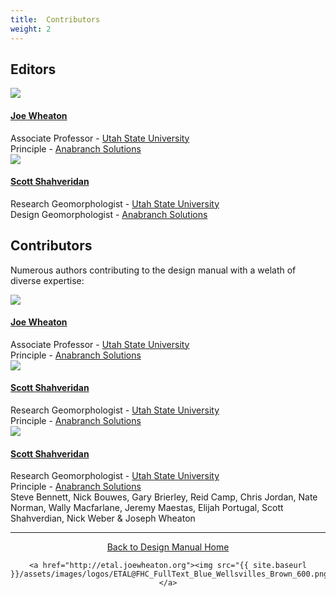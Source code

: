 ```yaml
---
title:  Contributors
weight: 2
---
```


## Editors

<div class="row small-up-2 medium-up-2 large-up-2">
  <div class="column column-block">
    <a href="http://joewheaton.org"><img src="{{ site.baseurl }}/assets/images/people/Wheaton_round.png"></a>
    <h4><a href="http://joewheaton.org">Joe Wheaton</a></h4>
    Associate Professor - <a href="http://qcnr.usu.edu/wats//">Utah State University</a><br>
    Principle - <a href="http://anabranchsolutions.com">Anabranch Solutions</a>
  </div>
  <div class="column column-block">
    <a href="https://www.researchgate.net/profile/Scott_Shahverdian"><img src="{{ site.baseurl }}/assets/images/people/shahverdian-round_1.png"></a>
    <h4><a href="http://www.anabranchsolutions.com/associates.html">Scott Shahveridan</a></h4>
   Research Geomorphologist - <a href="http://qcnr.usu.edu/wats//">Utah State University</a><br>   
   Design Geomorphologist - <a href="http://anabranchsolutions.com">Anabranch Solutions</a>
  </div>
  
</div>




## Contributors

Numerous authors contributing to the design manual with a welath of diverse expertise:

<div class="row small-up-2 medium-up-2 large-up-3">
  <div class="column column-block">
    <a href="http://joewheaton.org"><img src="{{ site.baseurl }}/assets/images/people/Wheaton_round.png"></a>
    <h4><a href="http://joewheaton.org">Joe Wheaton</a></h4>
    Associate Professor - <a href="http://qcnr.usu.edu/wats//">Utah State University</a><br>
    Principle - <a href="http://anabranchsolutions.com">Anabranch Solutions</a>
  </div>
  <div class="column column-block">
    <a href="https://www.researchgate.net/profile/Scott_Shahverdian"><img src="{{ site.baseurl }}/assets/images/people/shahverdian-round_1.png"></a>
    <h4><a href="http://www.anabranchsolutions.com/associates.html">Scott Shahveridan</a></h4>
   Research Geomorphologist - <a href="http://qcnr.usu.edu/wats//">Utah State University</a><br>   
   Principle - <a href="http://anabranchsolutions.com">Anabranch Solutions</a>
  </div>
  <div class="column column-block">
    <a href="https://www.researchgate.net/profile/Scott_Shahverdian"><img src="{{ site.baseurl }}/assets/images/people/shahverdian-round_1.png"></a>
    <h4><a href="http://www.anabranchsolutions.com/associates.html">Scott Shahveridan</a></h4>
   Research Geomorphologist - <a href="http://qcnr.usu.edu/wats//">Utah State University</a><br>   
   Principle - <a href="http://anabranchsolutions.com">Anabranch Solutions</a>
  </div>
</div>
Steve Bennett, Nick Bouwes, Gary Brierley, Reid Camp, Chris Jordan, Nate Norman, Wally Macfarlane, Jeremy Maestas, Elijah Portugal, Scott Shahverdian, Nick Weber & Joseph Wheaton 



------
<div align="center">
	<a class="hollow button" href="{{ site.baseurl }}/"><i class="fa fa-arrow-circle-left" aria-hidden="true"></i>  Back to Design Manual Home <i class="fa fa-book" aria-hidden="true"></i></a>

    <a href="http://etal.joewheaton.org"><img src="{{ site.baseurl }}/assets/images/logos/ETAL@FHC_FullText_Blue_Wellsvilles_Brown_600.png"></a>

</div>